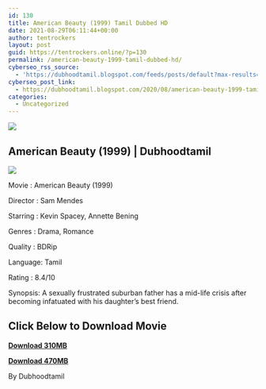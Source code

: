 ```yaml
---
id: 130
title: American Beauty (1999) Tamil Dubbed HD
date: 2021-08-29T06:11:44+00:00
author: tentrockers
layout: post
guid: https://tentrockers.online/?p=130
permalink: /american-beauty-1999-tamil-dubbed-hd/
cyberseo_rss_source:
  - 'https://dubhoodtamil.blogspot.com/feeds/posts/default?max-results=150&start-index=151'
cyberseo_post_link:
  - https://dubhoodtamil.blogspot.com/2020/08/american-beauty-1999-tamil-dubbed-hd.html
categories:
  - Uncategorized
---
```

<div class="media_block">
  <img src="https://1.bp.blogspot.com/-xXjK8Fjrk6Q/Xy6xw_gK5dI/AAAAAAAAB9o/hpHfQajnjxAVfAOBvUeB4QP0HgqIpd1hwCNcBGAsYHQ/s72-c/a.jpg" class="media_thumbnail" />
</div>

## <span>American Beauty (1999) | Dubhoodtamil</span>

<div class="separator">
  <a href="https://1.bp.blogspot.com/-xXjK8Fjrk6Q/Xy6xw_gK5dI/AAAAAAAAB9o/hpHfQajnjxAVfAOBvUeB4QP0HgqIpd1hwCNcBGAsYHQ/s500/a.jpg"><img border="0" data-original-height="500" data-original-width="375" src="https://1.bp.blogspot.com/-xXjK8Fjrk6Q/Xy6xw_gK5dI/AAAAAAAAB9o/hpHfQajnjxAVfAOBvUeB4QP0HgqIpd1hwCNcBGAsYHQ/s0/a.jpg" /></a>
</div>

Movie	<span></span>:	<span></span>American Beauty (1999)

Director	<span></span>:	<span></span>Sam Mendes

Starring	<span></span>:	<span></span>Kevin Spacey, Annette Bening

Genres	<span></span>:	<span></span>Drama, Romance

Quality	<span></span>:	<span></span>BDRip

Language:	<span></span>Tamil

Rating	<span></span>:	<span></span>8.4/10

Synopsis: A sexually frustrated suburban father has a mid-life crisis after becoming infatuated with his daughter&#8217;s best friend.

## <span><b>Click Below to Download Movie</b></span>

<span><b><a href="https://oncehelp.com/Amercan-beauty-307mb" target="_blank" rel="noopener">Download 310MB</a></b></span>

<span><b><a href="https://oncehelp.com/Amercan-beauty-472mb" target="_blank" rel="noopener">Download 470MB</a></b></span>

By Dubhoodtamil
